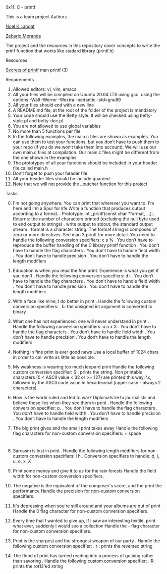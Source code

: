    0x11. C - printf

This is a team project
Authors

[Noel K Langat](https://github.com/noelkips)

[Zeberio Morande](https://github.com/Zeb-0)

The project and the resources in this repository cover concepts
to write the prinf function that works like stadard library (printf.h)

Resources

[Secrets of printf](https://intranet.alxswe.com/rltoken/7Vw7aUWgwC7JYUrqI4bh4Q)
man printf (3)

Requirements
1. Allowed editors: vi, vim, emacs
2. All your files will be compiled on Ubuntu 20.04 LTS using gcc, using the options -Wall -Werror -Wextra -pedantic -std=gnu89
3. All your files should end with a new line
4. A README.md file, at the root of the folder of the project is mandatory
5. Your code should use the Betty style. It will be checked using betty-style.pl and betty-doc.pl
6. You are not allowed to use global variables
7. No more than 5 functions per file
8. In the following examples, the main.c files are shown as examples. You can use them to test your functions, but you don’t have to push them to your repo (if you do we won’t take them into account). We will use our own main.c files at compilation. Our main.c files might be different from the one shown in the examples
9. The prototypes of all your functions should be included in your header file called main.h
10. Don’t forget to push your header file
11. All your header files should be include guarded
12. Note that we will not provide the _putchar function for this project

Tasks

0. I'm not going anywhere. You can print that wherever you want to. I'm here and I'm a Spur for life
Write a function that produces output according to a format.
	. Prototype: int _printf(const char *format, ...);
	. Returns: the number of characters printed (excluding the null byte used to end output to strings)
	. write output to stdout, the standard output stream
	. format is a character string. The format string is composed of zero or more directives. See man 3 printf for more detail. You need to handle the following conversion specifiers:
		c
		s
		%
	. You don’t have to reproduce the buffer handling of the C library printf function
	. You don’t have to handle the flag characters
	. You don’t have to handle field width
	. You don’t have to handle precision
	. You don’t have to handle the length modifiers


1. Education is when you read the fine print. Experience is what you get if you don't
	. Handle the following conversion specifiers:
		d
		i
	. You don’t have to handle the flag characters
	. You don’t have to handle field width
	. You don’t have to handle precision
	. You don’t have to handle the length modifiers


2. With a face like mine, I do better in print
	. Handle the following custom conversion specifiers:
	. b: the unsigned int argument is converted to binary

3. What one has not experienced, one will never understand in print
	. Handle the following conversion specifiers:
		u
		o
		x
		X
	. You don’t have to handle the flag characters
	. You don’t have to handle field width
	. You don’t have to handle precision
	. You don’t have to handle the length modifiers

4. Nothing in fine print is ever good news
	Use a local buffer of 1024 chars in order to call write as little as possible.

5. My weakness is wearing too much leopard print
	Handle the following custom conversion specifier:
		S : prints the string.
		Non printable characters (0 < ASCII value < 32 or >= 127) are printed this way: \x, followed by the ASCII code value in hexadecimal (upper case - always 2 characters)

6. How is the world ruled and led to war? Diplomats lie to journalists and believe these lies when they see them in print
	. Handle the following conversion specifier: p.
	. You don’t have to handle the flag characters
	. You don’t have to handle field width
	. You don’t have to handle precision
	. You don’t have to handle the length modifiers

7. The big print gives and the small print takes away
Handle the following flag characters for non-custom conversion specifiers:
	+
	space
	#

8. Sarcasm is lost in print
	. Handle the following length modifiers for non-custom conversion specifiers:
		l
		h
	. Conversion specifiers to handle: d, i, u, o, x, X

9. Print some money and give it to us for the rain forests
	Handle the field width for non-custom conversion specifiers.

10. The negative is the equivalent of the composer's score, and the print the performance
	Handle the precision for non-custom conversion specifiers.

11. It's depressing when you're still around and your albums are out of print
	Handle the 0 flag character for non-custom conversion specifiers.

12. Every time that I wanted to give up, if I saw an interesting textile, print what ever, suddenly I would see a collection
	Handle the - flag character for non-custom conversion specifiers.

13. Print is the sharpest and the strongest weapon of our party
	. Handle the following custom conversion specifier:
	. r : prints the reversed string

14. The flood of print has turned reading into a process of gulping rather than savoring
	. Handle the following custom conversion specifier:
	. R: prints the rot13'ed string
